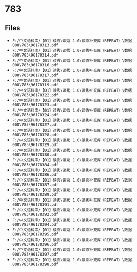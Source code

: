 # 783

## Files

- `F:/中文语料库/【01】读秀\读秀 1.0\读秀补充库（REPEAT）\数据008\783\96178313.pdf`
- `F:/中文语料库/【01】读秀\读秀 1.0\读秀补充库（REPEAT）\数据008\783\96178314.pdf`
- `F:/中文语料库/【01】读秀\读秀 1.0\读秀补充库（REPEAT）\数据008\783\96178316.pdf`
- `F:/中文语料库/【01】读秀\读秀 1.0\读秀补充库（REPEAT）\数据008\783\96178317.pdf`
- `F:/中文语料库/【01】读秀\读秀 1.0\读秀补充库（REPEAT）\数据008\783\96178319.pdf`
- `F:/中文语料库/【01】读秀\读秀 1.0\读秀补充库（REPEAT）\数据008\783\96178322.pdf`
- `F:/中文语料库/【01】读秀\读秀 1.0\读秀补充库（REPEAT）\数据008\783\96178323.pdf`
- `F:/中文语料库/【01】读秀\读秀 1.0\读秀补充库（REPEAT）\数据008\783\96178324.pdf`
- `F:/中文语料库/【01】读秀\读秀 1.0\读秀补充库（REPEAT）\数据008\783\96178327.pdf`
- `F:/中文语料库/【01】读秀\读秀 1.0\读秀补充库（REPEAT）\数据008\783\96178328.pdf`
- `F:/中文语料库/【01】读秀\读秀 1.0\读秀补充库（REPEAT）\数据008\783\96178329.pdf`
- `F:/中文语料库/【01】读秀\读秀 1.0\读秀补充库（REPEAT）\数据008\783\96178330.pdf`
- `F:/中文语料库/【01】读秀\读秀 1.0\读秀补充库（REPEAT）\数据008\783\96178384.pdf`
- `F:/中文语料库/【01】读秀\读秀 1.0\读秀补充库（REPEAT）\数据008\783\96178386.pdf`
- `F:/中文语料库/【01】读秀\读秀 1.0\读秀补充库（REPEAT）\数据008\783\96178387.pdf`
- `F:/中文语料库/【01】读秀\读秀 1.0\读秀补充库（REPEAT）\数据008\783\96178389.pdf`
- `F:/中文语料库/【01】读秀\读秀 1.0\读秀补充库（REPEAT）\数据008\783\96178391.pdf`
- `F:/中文语料库/【01】读秀\读秀 1.0\读秀补充库（REPEAT）\数据008\783\96178392.pdf`
- `F:/中文语料库/【01】读秀\读秀 1.0\读秀补充库（REPEAT）\数据008\783\96178394.pdf`
- `F:/中文语料库/【01】读秀\读秀 1.0\读秀补充库（REPEAT）\数据008\783\96178395.pdf`
- `F:/中文语料库/【01】读秀\读秀 1.0\读秀补充库（REPEAT）\数据008\783\96178396.pdf`
- `F:/中文语料库/【01】读秀\读秀 1.0\读秀补充库（REPEAT）\数据008\783\96178397.pdf`
- `F:/中文语料库/【01】读秀\读秀 1.0\读秀补充库（REPEAT）\数据008\783\96178398.pdf`
